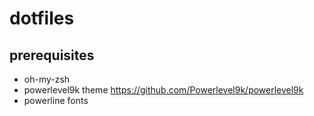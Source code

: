 # dotfiles

## prerequisites
* oh-my-zsh
* powerlevel9k theme https://github.com/Powerlevel9k/powerlevel9k
* powerline fonts
